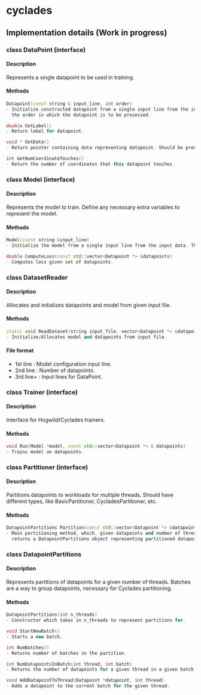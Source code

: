 # cyclades

## Implementation details (Work in progress)
### class DataPoint (interface)
#### Description
Represents a single datapoint to be used in training.
#### Methods
```c++
Datapoint(const string & input_line, int order)
- Initialize constructed datapoint from a single input line from the input data. Order represents
  the order in which the datapoint is to be processed.
```

```c++
double GetLabel()
- Return label for datapoint.
```

```c++
void * GetData()
- Return pointer containing data representing datapoint. Should be precomputed for efficiency.
```

```c++
int GetNumCoordinateTouches()
- Return the number of coordinates that this datapoint touches.
```

### class Model (interface)
#### Description
Represents the model to train. Define any necessary extra variables to represent the model.
#### Methods
```c++
Model(const string &input_line)
- Initialize the model from a single input line from the input data. This line should be the top line of the data file.
```

```c++
double ComputeLoss(const std::vector<Datapoint *> &datapoints)
- Computes loss given set of datapoints.
```

### class DatasetReader
#### Description
Allocates and initializes datapoints and model from given input file.
#### Methods
```c++
static void ReadDataset(string input_file, vector<Datapoint *> &datapoints, Model **model);
- Initialize/Allocates model and datapoints from input file.
```

#### File format
- 1st line : Model configuration input line.
- 2nd line : Number of datapoints.
- 3rd line+ : Input lines for DataPoint.

### class Trainer (interface)
#### Description
Interface for Hogwild/Cyclades trainers.
#### Methods
```c++
void Run(Model *model, const std::vector<Datapoint *> & datapoints)
- Trains model on datapoints.
```

### class Partitioner (interface)
#### Description
Partitions datapoints to workloads for multiple threads. Should have different types, like
BasicPartitioner, CycladesPartitioner, etc.
#### Methods
```c++
DatapointPartitions Partition(const std::vector<Datapoint *> &datapoints, int n_threads)
- Main partitioning method, which, given datapoints and number of threads,
  returns a DatapointPartitions object representing partitioned datapoints for number of threads.
```

### class DatapointPartitions
#### Description
Represents partitions of datapoints for a given number of threads.
Batches are a way to group datapoints, necessary for Cyclades partitioning.
#### Methods
```c++
DatapointPartitions(int n_threads)
- Constructor which takes in n_threads to represent partitions for.
```

```c++
void StartNewBatch()
- Starts a new batch.
```

```c++
int NumBatches()
- Returns number of batches in the partition.
```

```c++
int NumDatapointsInBatch(int thread, int batch)
- Returns the number of datapoints for a given thread in a given batch.
```

```c++
void AddDatapointToThread(Datapoint *datapoint, int thread)
- Adds a datapoint to the current batch for the given thread.
```
